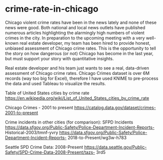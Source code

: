 # crime-rate-in-chicago

Chicago violent crime rates have been in the news lately and none of these news were good. Both national and local news outlets have published numerous
articles highlighting the alarmingly high numbers of violent crimes in the city. In preparation to the upcoming meeting with a very well-known real estate
developer, my team has been hired to provide honest, unbiased assessment of Chicago crime rates. This is the opportunity to tell the story on how dangerous
(or not) Chicago has become in the last year, but must support your story with quantitative insights.

Real estate developer and his team just wants to see a real, data-driven assessment of Chicago crime rates. 
Chicago Crimes dataset is over 6M records (way too big for Excel), therefore I have used KNIME to pre-process the data and used Tableau to visualize the results.

Table of United States cities by crime rate
https://en.wikipedia.org/wiki/List_of_United_States_cities_by_crime_rate

Chicago Crimes - 2001 to present
https://catalog.data.gov/dataset/crimes-2001-to-present

Crime incidents in other cities (for comparison):
SFPD Incidents
https://data.sfgov.org/Public-Safety/Police-Department-Incident-Reports-
Historical-2003/tmnf-yvry
https://data.sfgov.org/Public-Safety/Police-Department-Incident-Reports-
2018-to-Present/wg3w-h783

Seattle SPD Crime Data: 2008-Present
https://data.seattle.gov/Public-Safety/SPD-Crime-Data-2008-Present/tazs-
3rd5
